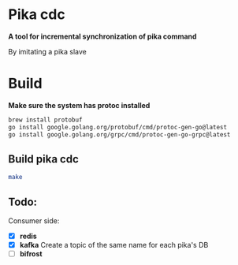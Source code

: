 # Pika cdc
**A tool for incremental synchronization of pika command**

By imitating a pika slave

# Build
**Make sure the system has protoc installed** 
```bash
brew install protobuf
go install google.golang.org/protobuf/cmd/protoc-gen-go@latest
go install google.golang.org/grpc/cmd/protoc-gen-go-grpc@latest
```

## Build pika cdc
```bash
make
```

## Todo:

Consumer side:
- [x] **redis** 
- [x] **kafka** Create a topic of the same name for each pika's DB
- [ ] **bifrost** 